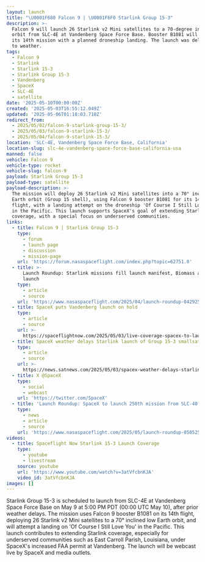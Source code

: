 ```yaml
---
layout: launch
title: "\U0001F680 Falcon 9 | \U0001F6F0 Starlink Group 15-3"
description: >-
  Falcon 9 will launch 26 Starlink v2 Mini satellites to a 70-degree inclined
  orbit from SLC-4E at Vandenberg Space Force Base. Booster B1081 will fly for
  its 14th mission with a planned droneship landing. The launch was delayed due
  to weather.
tags:
  - Falcon 9
  - Starlink
  - Starlink 15-3
  - Starlink Group 15-3
  - Vandenberg
  - SpaceX
  - SLC-4E
  - satellite
date: '2025-05-10T00:00:00Z'
created: '2025-05-03T16:55:12.049Z'
updated: '2025-05-06T01:18:03.718Z'
redirect_from:
  - 2025/05/02/falcon-9-starlink-group-15-3/
  - 2025/05/03/falcon-9-starlink-15-3/
  - 2025/05/04/falcon-9-starlink-15-3/
location: 'SLC-4E, Vandenberg Space Force Base, California'
location-slug: slc-4e-vandenberg-space-force-base-california-usa
manned: false
vehicle: Falcon 9
vehicle-type: rocket
vehicle-slug: falcon-9
payload: Starlink Group 15-3
payload-type: satellite
payload-description: >-
  The mission will deploy 26 Starlink v2 Mini satellites into a 70° inclined low
  Earth orbit (Group 15 shell), using Falcon 9 booster B1081 for its 14th
  flight, with a landing attempt on the droneship 'Of Course I Still Love You'
  in the Pacific. This launch supports SpaceX's goal of extending Starlink
  coverage, with a special focus on underserved communities.
links:
  - title: Falcon 9 | Starlink Group 15-3
    type:
      - forum
      - launch page
      - discussion
      - mission-page
    url: 'https://forum.nasaspaceflight.com/index.php?topic=62751.0'
  - title: >-
      Launch Roundup: Starlink missions fill launch manifest, Biomass and Alpha
      launch
    type:
      - article
      - source
    url: 'https://www.nasaspaceflight.com/2025/04/launch-roundup-042925/'
  - title: SpaceX puts Vandenberg launch on hold
    type:
      - article
      - source
    url: >-
      https://spaceflightnow.com/2025/05/03/live-coverage-spacex-to-launch-26-starlink-satellites-on-falcon-9-rocket-from-vandenberg/
  - title: SpaceX weather delays Starlink launch of Group 15-3 smallsats
    type:
      - article
      - source
    url: >-
      https://news.satnews.com/2025/05/03/spacex-weather-delays-starlink-launch-of-group-15-3-smallsats/
  - title: X @SpaceX
    type:
      - social
      - webcast
    url: 'https://twitter.com/SpaceX'
  - title: 'Launch Roundup: SpaceX to launch 250th mission from SLC-40'
    type:
      - news
      - article
      - source
    url: 'https://www.nasaspaceflight.com/2025/05/launch-roundup-050525/'
videos:
  - title: Spaceflight Now Starlink 15-3 Launch Coverage
    type:
      - youtube
      - livestream
    source: youtube
    url: 'https://www.youtube.com/watch?v=3atVfcbnKJA'
    video_id: 3atVfcbnKJA
images: []
---
```

Starlink Group 15-3 is scheduled to launch from SLC-4E at Vandenberg Space Force Base on May 9 at 5:00 PM PDT (00:00 UTC May 10), after prior weather delays. The mission uses Falcon 9 booster B1081 on its 14th flight, deploying 26 Starlink v2 Mini satellites to a 70° inclined low Earth orbit, and will attempt a landing on 'Of Course I Still Love You' in the Pacific. This launch contributes to extending Starlink coverage, especially for underserved communities such as East Carroll Parish, Louisiana, under SpaceX's increased FAA permit at Vandenberg. The launch will be webcast live by SpaceX and media outlets.
